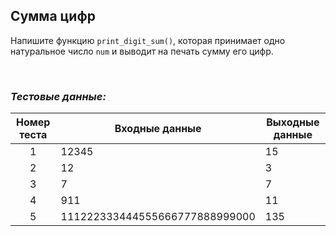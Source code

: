 ## Сумма цифр

Напишите функцию <code>print_digit_sum()</code>, которая принимает одно натуральное число <code>num</code> и выводит на печать сумму его цифр.

<br>

### *Тестовые данные:*

| Номер теста | Входные данные                 | Выходные данные |
|:-----------:|--------------------------------|-----------------|
|      1      | 12345                          | 15              |
|      2      | 12                             | 3               |
|      3      | 7                              | 7               |
|      4      | 911                            | 11              |
|      5      | 111222333444555666777888999000 | 135             |